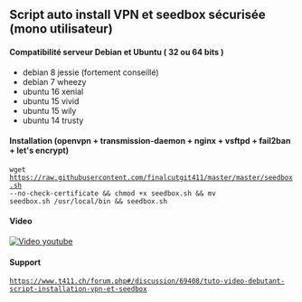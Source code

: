 ## Script auto install VPN et seedbox sécurisée (mono utilisateur)
#### Compatibilité serveur Debian et Ubuntu ( 32 ou 64 bits )
 * debian 8  jessie (fortement conseillé)
 * debian 7  wheezy
 * ubuntu 16 xenial
 * ubuntu 15 vivid
 * ubuntu 15 wily
 * ubuntu 14 trusty


#### Installation (openvpn + transmission-daemon + nginx + vsftpd + fail2ban + let's encrypt)
<code>wget https://raw.githubusercontent.com/finalcutgit411/master/master/seedbox.sh --no-check-certificate && chmod +x seedbox.sh && mv seedbox.sh /usr/local/bin && seedbox.sh</code>


#### Video
[![Video youtube](http://img15.hostingpics.net/pics/901427seedbox.jpg)](https://youtu.be/CRw4nTvR8ng "Video youtube")


#### Support
<code>https://www.t411.ch/forum.php#/discussion/69408/tuto-video-debutant-script-installation-vpn-et-seedbox</code>
